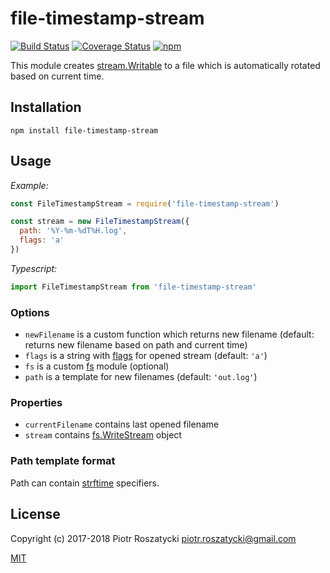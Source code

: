 # file-timestamp-stream

[![Build Status](https://secure.travis-ci.org/dex4er/js-file-timestamp-stream.svg)](http://travis-ci.org/dex4er/js-file-timestamp-stream) [![Coverage Status](https://coveralls.io/repos/github/dex4er/js-file-timestamp-stream/badge.svg)](https://coveralls.io/github/dex4er/js-file-timestamp-stream) [![npm](https://img.shields.io/npm/v/file-timestamp-stream.svg)](https://www.npmjs.com/package/file-timestamp-stream)

This module creates
[stream.Writable](https://nodejs.org/api/stream.html#stream_class_stream_writable)
to a file which is automatically rotated based on current time.

## Installation

```shell
npm install file-timestamp-stream
```

## Usage

_Example:_

```js
const FileTimestampStream = require('file-timestamp-stream')

const stream = new FileTimestampStream({
  path: '%Y-%m-%dT%H.log',
  flags: 'a'
})
```

_Typescript:_

```js
import FileTimestampStream from 'file-timestamp-stream'
```

### Options

* `newFilename` is a custom function which returns new filename (default:
  returns new filename based on path and current time)
* `flags` is a string with
  [flags](https://nodejs.org/api/fs.html#fs_fs_open_path_flags_mode_callback)
  for opened stream (default: `'a'`)
* `fs` is a custom [fs](https://nodejs.org/api/fs.html) module (optional)
* `path` is a template for new filenames (default: `'out.log'`)

### Properties

* `currentFilename` contains last opened filename
* `stream` contains
  [fs.WriteStream](https://nodejs.org/api/fs.html#fs_class_fs_writestream)
  object

### Path template format

Path can contain [strftime](https://www.npmjs.com/package/strftime) specifiers.

## License

Copyright (c) 2017-2018 Piotr Roszatycki <piotr.roszatycki@gmail.com>

[MIT](https://opensource.org/licenses/MIT)
